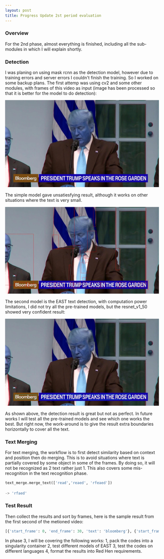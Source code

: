 ```yaml
---
layout: post
title: Progress Update 2st period evaluation
---
```

### Overview
For the 2nd phase, almost everything is finished, including all the sub-modules in which I will explain shortly.

### Detection

I was planing on using mask rcnn as the detection model, however due to training errors and server errors I couldn't finish the training. So I worked on some backup plans. The first attemp was using cv2 and some other modules, with frames of this video as input (image has been processed so that it is better for the model to do detection):

![input image](/images/outfile.jpg "input image")

The simple model gave unsatiesfying result, although it works on other situations where the text is very small.

![input image detection1](/images/outfile-rect.jpg "input image detection1")

The second model is the EAST text detection, with computation power limitations, I did not try all the pre-trained models, but the resnet_v1_50 showed very confident result:

![input image detection2](/images/outfile.png "input image detection2")

As shown above, the detection result is great but not as perfect. In future works I will test all the pre-trained models and see which one works the best. But right now, the work-around is to give the result extra boundaries horizontally to cover all the text.

### Text Merging

For text merging, the workflow is to first detect similarity based on context and position then do merging. This is to avoid situations where text is partially covered by some object in some of the frames. By doing so, it will not be recognized as 2 text rather just 1. This also covers some mis-recognition in the text recognition phase.

```python
text_merge.merge_text(['read','reaed', 'rfeaed'])

-> 'rfaed'
```
### Test Result

Then collect the results and sort by frames, here is the sample result from the first second of the metioned video:

```python
[{'start_frame': 0, 'end_frame': 30, 'text': 'bloomberg'}, {'start_frame': 0, 'end_frame': 30, 'text': 'PRESIDENT TRUMP SPEAKS IN THE ROSE GARDEN'}]
```

In phase 3, I will be covering the following works:
1, pack the codes into a singularity container
2, test different models of EAST
3, test the codes on different languages
4, format the results into Red Hen requirements.

